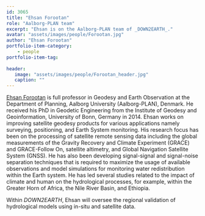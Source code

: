 ```yaml
---
id: 3065
title: "Ehsan Forootan"
role: "Aalborg-PLAN team"
excerpt: "Ehsan is on the Aalborg-PLAN team of _DOWN2EARTH_."
avatar: "assets/images/people/Forootan.jpg"
author: "Ehsan Forootan"
portfolio-item-category:
    - people
portfolio-item-tag:
    
header:
   image: "assets/images/people/Forootan_header.jpg"
   caption: ""
---
```


[Ehsan Forootan](https://vbn.aau.dk/en/persons/149382) is full professor in Geodesy and Earth Observation at the Department of Planning, Aalborg University (Aalborg-PLAN), Denmark. He received his PhD in Geodetic Engineering from the Institute of Geodesy and Geoinformation, University of Bonn, Germany in 2014. Ehsan works on improving satellite geodesy products for various applications namely surveying, positioning, and Earth System monitoring. His research focus has been on the processing of satellite remote sensing data including the global measurements of the Gravity Recovery and Climate Experiment (GRACE) and GRACE-Follow On, satellite altimetry, and Global Navigation Satellite System (GNSS). He has also been developing signal-signal and signal-noise separation techniques that is required to maximize the usage of available observations and model simulations for monitoring water redistribution within the Earth system. He has led several studies related to the impact of climate and human on the hydrological processes, for example, within the Greater Horn of Africa, the Nile River Basin, and Ethiopia.

Within _DOWN2EARTH_, Ehsan will oversee the regional validation of hydrological models using in-situ and satellite data.
